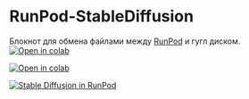 # RunPod-StableDiffusion

      
Блокнот для обмена файлами между [RunPod](https://runpod.io?ref=27hxibcy) и гугл диском. [![Open in colab](https://colab.research.google.com/assets/colab-badge.svg)](https://colab.research.google.com/github/AlchemistCache/RunPod-StableDiffusion/blob/main/Youtube_Runpod_gdrive%22.ipynb)


[![Open in colab](https://img.shields.io/badge/YouTube-Channel-red)](https://www.youtube.com/c/TechnoMagix)
<div align="left">
  <a href="https://www.youtube.com/watch?v=D2uQufx3W94"><img src="https://img.youtube.com/vi/D2uQufx3W94/0.jpg" alt="Stable Diffusion in RunPod"></a>
</div>

